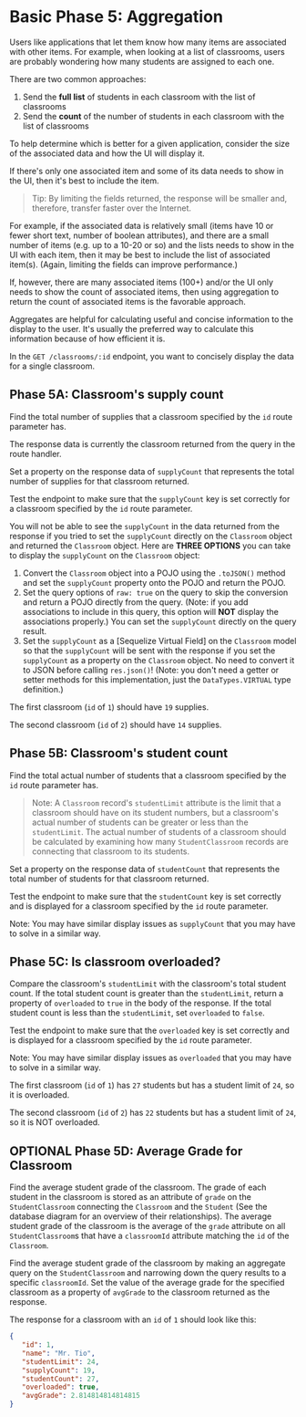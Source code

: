 # Basic Phase 5: Aggregation

Users like applications that let them know how many items are associated with
other items. For example, when looking at a list of classrooms, users are
probably wondering how many students are assigned to each one.

There are two common approaches:

1. Send the **full list** of students in each classroom with the list of
   classrooms
2. Send the **count** of the number of students in each classroom with the list
   of classrooms

To help determine which is better for a given application, consider the size of
the associated data and how the UI will display it.

If there's only one associated item and some of its data needs to show in the
UI, then it's best to include the item.

> Tip: By limiting the fields returned, the response will be smaller and,
> therefore, transfer faster over the Internet.

For example, if the associated data is relatively small (items have 10 or fewer
short text, number of boolean attributes), and there are a small number of items
(e.g. up to a 10-20 or so) and the lists needs to show in the UI with each item,
then it may be best to include the list of associated item(s). (Again, limiting
the fields can improve performance.)

If, however, there are many associated items (100+) and/or the UI only needs to
show the count of associated items, then using aggregation to return the count
of associated items is the favorable approach.

Aggregates are helpful for calculating useful and concise information to the
display to the user. It's usually the preferred way to calculate this
information because of how efficient it is.

In the `GET /classrooms/:id` endpoint, you want to concisely display the data
for a single classroom.

## Phase 5A: Classroom's supply count

Find the total number of supplies that a classroom specified by the `id` route
parameter has.

The response data is currently the classroom returned from the query in the
route handler.

Set a property on the response data of `supplyCount` that represents the total
number of supplies for that classroom returned.

Test the endpoint to make sure that the `supplyCount` key is set correctly for
a classroom specified by the `id` route parameter.

You will not be able to see the `supplyCount` in the data returned from the
response if you tried to set the `supplyCount` directly on the `Classroom`
object and returned the `Classroom` object. Here are **THREE OPTIONS** you can
take to display the `supplyCount` on the `Classroom` object:

1) Convert the `Classroom` object into a POJO using the `.toJSON()` method
   and set the `supplyCount` property onto the POJO and return the POJO.
2) Set the query options of `raw: true` on the query to skip the conversion and
   return a POJO directly from the query. (Note: if you add associations to
   include in this query, this option will **NOT** display the associations
   properly.) You can set the `supplyCount` directly on the query result.
3) Set the `supplyCount` as a [Sequelize Virtual Field] on the `Classroom` model
   so that the `supplyCount` will be sent with the response if you set the
   `supplyCount` as a property on the `Classroom` object. No need to convert it
   to JSON before calling `res.json()`! (Note: you don't need a getter or setter
   methods for this implementation, just the `DataTypes.VIRTUAL` type
   definition.)

The first classroom (`id` of `1`) should have `19` supplies.

The second classroom (`id` of `2`) should have `14` supplies.

## Phase 5B: Classroom's student count

Find the total actual number of students that a classroom specified by the `id`
route parameter has.

> Note: A `Classroom` record's `studentLimit` attribute is the limit that a
> classroom should have on its student numbers, but a classroom's actual number
> of students can be greater or less than the `studentLimit`. The actual number
> of students of a classroom should be calculated by examining how many
> `StudentClassroom` records are connecting that classroom to its students.

Set a property on the response data of `studentCount` that represents the total
number of students for that classroom returned.

Test the endpoint to make sure that the `studentCount` key is set correctly and
is displayed for a classroom specified by the `id` route parameter.

Note: You may have similar display issues as `supplyCount` that you may have to
solve in a similar way.

## Phase 5C: Is classroom overloaded?

Compare the classroom's `studentLimit` with the classroom's total student count.
If the total student count is greater than the `studentLimit`, return a property
of `overloaded` to `true` in the body of the response. If the total student
count is less than the `studentLimit`, set `overloaded` to `false`.

Test the endpoint to make sure that the `overloaded` key is set correctly and
is displayed for a classroom specified by the `id` route parameter.

Note: You may have similar display issues as `overloaded` that you may have to
solve in a similar way.

The first classroom (`id` of `1`) has `27` students but has a student limit of
`24`, so it is overloaded.

The second classroom (`id` of `2`) has `22` students but has a student limit of
`24`, so it is NOT overloaded.

## OPTIONAL Phase 5D: Average Grade for Classroom

Find the average student grade of the classroom. The grade of each student in
the classroom is stored as an attribute of `grade` on the `StudentClassroom`
connecting the `Classroom` and the `Student` (See the database diagram for
an overview of their relationships). The average student grade of the classroom
is the average of the `grade` attribute on all `StudentClassroom`s that have a
`classroomId` attribute matching the `id` of the `Classroom`.

Find the average student grade of the classroom by making an aggregate query on
the `StudentClassroom` and narrowing down the query results to a specific
`classroomId`. Set the value of the average grade for the specified classroom
as a property of `avgGrade` to the classroom returned as the response.

The response for a classroom with an `id` of `1` should look like this:

```json
{
   "id": 1,
   "name": "Mr. Tio",
   "studentLimit": 24,
   "supplyCount": 19,
   "studentCount": 27,
   "overloaded": true,
   "avgGrade": 2.814814814814815
}
```

[Sequelize Virtual Fields]: https://sequelize.org/master/manual/getters-setters-virtuals.html#virtual-fields